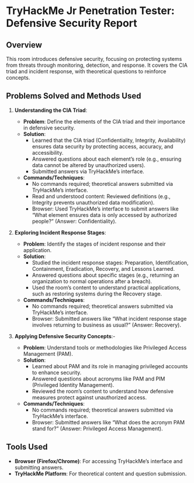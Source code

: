 # TryHackMe Jr Penetration Tester: Defensive Security Report

## Overview
This room introduces defensive security, focusing on protecting systems from threats through monitoring, detection, and response. It covers the CIA triad and incident response, with theoretical questions to reinforce concepts.[](https://iritt.medium.com/offensive-security-intro-jr-penetration-tester-introduction-to-cyber-security-tryhackme-7590404f2e46)

## Problems Solved and Methods Used
1. **Understanding the CIA Triad**:
   - **Problem**: Define the elements of the CIA triad and their importance in defensive security.
   - **Solution**:
     - Learned that the CIA triad (Confidentiality, Integrity, Availability) ensures data security by protecting access, accuracy, and accessibility.
     - Answered questions about each element’s role (e.g., ensuring data cannot be altered by unauthorized users).
     - Submitted answers via TryHackMe’s interface.
   - **Commands/Techniques**:
     - No commands required; theoretical answers submitted via TryHackMe’s interface.
     - Read and understood content: Reviewed definitions (e.g., Integrity prevents unauthorized data modification).
     - Browser: Used TryHackMe’s interface to submit answers like “What element ensures data is only accessed by authorized people?” (Answer: Confidentiality).

2. **Exploring Incident Response Stages**:
   - **Problem**: Identify the stages of incident response and their application.
   - **Solution**:
     - Studied the incident response stages: Preparation, Identification, Containment, Eradication, Recovery, and Lessons Learned.
     - Answered questions about specific stages (e.g., returning an organization to normal operations after a breach).
     - Used the room’s content to understand practical applications, such as restoring systems during the Recovery stage.
   - **Commands/Techniques**:
     - No commands required; theoretical answers submitted via TryHackMe’s interface.
     - Browser: Submitted answers like “What incident response stage involves returning to business as usual?” (Answer: Recovery).

3. **Applying Defensive Security Concepts**:-
   - **Problem**: Understand tools or methodologies like Privileged Access Management (PAM).
   - **Solution**:
     - Learned about PAM and its role in managing privileged accounts to enhance security.
     - Answered questions about acronyms like PAM and PIM (Privileged Identity Management).
     - Reviewed the room’s content to understand how defensive measures protect against unauthorized access.
   - **Commands/Techniques**:
     - No commands required; theoretical answers submitted via TryHackMe’s interface.
     - Browser: Submitted answers like “What does the acronym PAM stand for?” (Answer: Privileged Access Management).

## Tools Used
- **Browser (Firefox/Chrome)**: For accessing TryHackMe’s interface and submitting answers.
- **TryHackMe Platform**: For theoretical content and question submission.